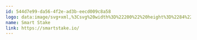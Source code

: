 ```yaml
---
id: 544d7e99-da56-4f2e-ad3b-eecd009c8a58
logo: data:image/svg+xml,%3Csvg%20width%3D%22200%22%20height%3D%2284%22%20viewBox%3D%220%200%20200%2084%22%20fill%3D%22none%22%20xmlns%3D%22http%3A%2F%2Fwww.w3.org%2F2000%2Fsvg%22%3E%0A%3Cpath%20d%3D%22M156.466%2038.8417L153.309%2041.6659V45.3819H151.501V27H153.309V39.461L161.304%2032.3511H163.545L157.816%2037.6773L164.08%2045.3819H161.864L156.466%2038.8417Z%22%20fill%3D%22black%22%2F%3E%0A%3Cpath%20d%3D%22M114.474%2045.5305C113.15%2045.5305%20111.877%2045.3241%20110.655%2044.9112C109.449%2044.4983%20108.516%2043.9533%20107.854%2043.2761L108.592%2041.864C109.237%2042.4916%20110.095%2043.0036%20111.164%2043.4C112.233%2043.7799%20113.337%2043.9698%20114.474%2043.9698C116.07%2043.9698%20117.267%2043.689%20118.065%2043.1275C118.862%2042.5494%20119.261%2041.8062%20119.261%2040.8979C119.261%2040.2042%20119.041%2039.651%20118.599%2039.2381C118.175%2038.8252%20117.649%2038.5114%20117.021%2038.2967C116.392%2038.0655%20115.518%2037.8177%20114.398%2037.5535C113.057%2037.2232%20111.987%2036.9094%20111.189%2036.6121C110.392%2036.2983%20109.704%2035.8276%20109.127%2035.2C108.567%2034.5724%20108.287%2033.7219%20108.287%2032.6483C108.287%2031.773%20108.524%2030.9803%20109%2030.2701C109.475%2029.5434%20110.205%2028.9654%20111.189%2028.536C112.174%2028.1065%20113.396%2027.8918%20114.856%2027.8918C115.875%2027.8918%20116.868%2028.0322%20117.835%2028.313C118.82%2028.5772%20119.669%2028.9488%20120.382%2029.4278L119.745%2030.8894C118.998%2030.4105%20118.2%2030.0554%20117.352%2029.8242C116.503%2029.5764%20115.671%2029.4526%20114.856%2029.4526C113.294%2029.4526%20112.115%2029.7498%20111.317%2030.3444C110.536%2030.9225%20110.145%2031.6739%20110.145%2032.5988C110.145%2033.2924%20110.358%2033.854%20110.782%2034.2834C111.223%2034.6963%20111.767%2035.0183%20112.412%2035.2495C113.074%2035.4642%20113.956%2035.7037%20115.06%2035.968C116.367%2036.2818%20117.42%2036.5956%20118.217%2036.9094C119.032%2037.2066%20119.72%2037.6691%20120.28%2038.2967C120.84%2038.9078%20121.12%2039.7418%20121.12%2040.7988C121.12%2041.6741%20120.874%2042.4751%20120.382%2043.2018C119.906%2043.912%20119.168%2044.4818%20118.166%2044.9112C117.165%2045.3241%20115.934%2045.5305%20114.474%2045.5305Z%22%20fill%3D%22black%22%2F%3E%0A%3Cpath%20d%3D%22M131.439%2044.5891C131.099%2044.8864%20130.683%2045.1176%20130.191%2045.2828C129.699%2045.4314%20129.181%2045.5057%20128.638%2045.5057C127.382%2045.5057%20126.414%2045.1754%20125.735%2044.5148C125.056%2043.8542%20124.716%2042.921%20124.716%2041.7154V29.5021H126.524V32.3511H130.573V33.8375H126.524V41.6163C126.524%2042.3925%20126.72%2042.9871%20127.11%2043.4C127.5%2043.7964%20128.069%2043.9946%20128.816%2043.9946C129.631%2043.9946%20130.293%2043.7716%20130.802%2043.3257L131.439%2044.5891Z%22%20fill%3D%22black%22%2F%3E%0A%3Cpath%20fill-rule%3D%22evenodd%22%20clip-rule%3D%22evenodd%22%20d%3D%22M146.466%2045.3819V32.3511H144.658V34.8284C144.098%2033.9861%20143.376%2033.3503%20142.494%2032.9208C141.628%2032.4749%20140.652%2032.252%20139.565%2032.252C138.309%2032.252%20137.172%2032.5327%20136.153%2033.0943C135.135%2033.6393%20134.337%2034.4155%20133.76%2035.423C133.182%2036.4304%20132.894%2037.5782%20132.894%2038.8665C132.894%2040.1547%20133.182%2041.3025%20133.76%2042.31C134.337%2043.3174%20135.135%2044.1019%20136.153%2044.6634C137.172%2045.225%20138.309%2045.5057%20139.565%2045.5057C140.686%2045.5057%20141.687%2045.2745%20142.57%2044.8121C143.47%2044.3496%20144.191%2043.6808%20144.734%2042.8054V45.3819H146.466ZM142.239%2043.3257C141.492%2043.7386%20140.652%2043.945%20139.718%2043.945C138.767%2043.945%20137.91%2043.7386%20137.146%2043.3257C136.399%2042.8963%20135.805%2042.2935%20135.364%2041.5172C134.939%2040.741%20134.727%2039.8574%20134.727%2038.8665C134.727%2037.8755%20134.939%2036.9919%20135.364%2036.2157C135.805%2035.4395%20136.399%2034.8449%20137.146%2034.432C137.91%2034.0026%20138.767%2033.7879%20139.718%2033.7879C140.652%2033.7879%20141.492%2034.0026%20142.239%2034.432C143.003%2034.8449%20143.597%2035.4395%20144.021%2036.2157C144.463%2036.9919%20144.683%2037.8755%20144.683%2038.8665C144.683%2039.8574%20144.463%2040.741%20144.021%2041.5172C143.597%2042.2935%20143.003%2042.8963%20142.239%2043.3257Z%22%20fill%3D%22black%22%2F%3E%0A%3Cpath%20fill-rule%3D%22evenodd%22%20clip-rule%3D%22evenodd%22%20d%3D%22M174.268%2043.5239C173.572%2043.8046%20172.808%2043.945%20171.976%2043.945C170.737%2043.945%20169.667%2043.6477%20168.768%2043.0532C167.885%2042.4421%20167.274%2041.6081%20166.934%2040.5511L177.934%2038.4701C177.9%2037.2645%20177.595%2036.1909%20177.018%2035.2495C176.457%2034.3082%20175.694%2033.5732%20174.726%2033.0447C173.775%2032.5162%20172.706%2032.252%20171.518%2032.252C170.244%2032.252%20169.107%2032.5327%20168.105%2033.0943C167.104%2033.6558%20166.315%2034.4403%20165.737%2035.4477C165.177%2036.4552%20164.897%2037.5948%20164.897%2038.8665C164.897%2040.1382%20165.194%2041.2777%20165.788%2042.2852C166.382%2043.2926%20167.214%2044.0854%20168.284%2044.6634C169.353%2045.225%20170.575%2045.5057%20171.95%2045.5057C173.02%2045.5057%20173.996%2045.3241%20174.879%2044.9607C175.761%2044.5974%20176.5%2044.0689%20177.094%2043.3752L176.076%2042.2356C175.583%2042.7972%20174.981%2043.2266%20174.268%2043.5239ZM168.997%2034.4073C169.744%2033.9778%20170.584%2033.7631%20171.518%2033.7631C172.723%2033.7631%20173.741%2034.1182%20174.573%2034.8284C175.405%2035.5221%20175.923%2036.4139%20176.126%2037.5039L166.68%2039.2876C166.663%2039.172%20166.654%2038.9903%20166.654%2038.7426C166.654%2037.7682%20166.858%2036.9094%20167.265%2036.1662C167.69%2035.4064%20168.267%2034.8201%20168.997%2034.4073Z%22%20fill%3D%22black%22%2F%3E%0A%3Cpath%20d%3D%22M23.4946%2045.2084C24.8526%2045.5553%2026.2531%2045.7287%2027.6961%2045.7287C29.3936%2045.7287%2030.8365%2045.481%2032.0248%2044.9855C33.2131%2044.4735%2034.1043%2043.7964%2034.6985%2042.9541C35.2926%2042.1118%2035.5897%2041.1704%2035.5897%2040.1299C35.5897%2038.9243%2035.2587%2037.9746%2034.5966%2037.281C33.9516%2036.5708%2033.1792%2036.0588%2032.2795%2035.745C31.3967%2035.4147%2030.2763%2035.1092%2028.9183%2034.8284C27.713%2034.5807%2026.8388%2034.3412%2026.2956%2034.11C25.7523%2033.8787%2025.4807%2033.5319%2025.4807%2033.0695C25.4807%2032.607%2025.7099%2032.2354%2026.1683%2031.9547C26.6266%2031.6574%2027.3565%2031.5088%2028.3581%2031.5088C29.9538%2031.5088%2031.6004%2031.9547%2033.298%2032.8465L34.8513%2029.2048C33.9855%2028.7094%2032.9839%2028.3378%2031.8466%2028.09C30.7092%2027.8258%2029.5549%2027.6936%2028.3836%2027.6936C26.669%2027.6936%2025.2176%2027.9414%2024.0293%2028.4368C22.858%2028.9323%2021.9753%2029.6095%2021.3811%2030.4683C20.787%2031.3106%2020.4899%2032.2602%2020.4899%2033.3172C20.4899%2034.5228%2020.8125%2035.4808%2021.4575%2036.1909C22.1026%2036.9011%2022.875%2037.4213%2023.7747%2037.7517C24.6744%2038.0654%2025.7948%2038.3627%2027.1359%2038.6435C28.3581%2038.9077%2029.2408%2039.1637%2029.7841%2039.4115C30.3442%2039.6427%2030.6243%2040.006%2030.6243%2040.5015C30.6243%2041.4429%2029.6567%2041.9136%2027.7215%2041.9136C26.703%2041.9136%2025.6675%2041.7567%2024.615%2041.4429C23.5625%2041.1291%2022.6373%2040.7162%2021.8395%2040.2042L20.1844%2043.8211C21.0331%2044.3992%2022.1366%2044.8616%2023.4946%2045.2084Z%22%20fill%3D%22black%22%2F%3E%0A%3Cpath%20d%3D%22M59.7153%2033.2181C58.7137%2032.2272%2057.3641%2031.7317%2055.6666%2031.7317C54.682%2031.7317%2053.7738%2031.9134%2052.942%2032.2767C52.1102%2032.6401%2051.4227%2033.1603%2050.8795%2033.8375C50.4041%2033.1273%2049.7845%2032.5988%2049.0206%2032.252C48.2567%2031.9051%2047.391%2031.7317%2046.4234%2031.7317C45.5916%2031.7317%2044.8192%2031.8721%2044.1062%2032.1529C43.4102%2032.4171%2042.8076%2032.8217%2042.2983%2033.3668V31.9547H37.6894V45.3819H42.5275V38.7178C42.5275%2037.7104%2042.7482%2036.9589%2043.1895%2036.4634C43.6309%2035.968%2044.225%2035.7202%2044.972%2035.7202C46.364%2035.7202%2047.06%2036.6368%2047.06%2038.4701V45.3819H51.898V38.7178C51.898%2037.7104%2052.1187%2036.9589%2052.56%2036.4634C53.0014%2035.968%2053.5871%2035.7202%2054.317%2035.7202C54.9791%2035.7202%2055.4883%2035.9432%2055.8448%2036.3891C56.2183%2036.835%2056.405%2037.5287%2056.405%2038.4701V45.3819H61.2431V37.7021C61.2431%2035.7037%2060.7338%2034.2091%2059.7153%2033.2181Z%22%20fill%3D%22black%22%2F%3E%0A%3Cpath%20fill-rule%3D%22evenodd%22%20clip-rule%3D%22evenodd%22%20d%3D%22M79.0861%2031.9547V45.3819H74.4772V44.0441C73.5775%2045.0846%2072.2195%2045.6048%2070.4031%2045.6048C69.1469%2045.6048%2068.0011%2045.3241%2066.9656%2044.7625C65.947%2044.1845%2065.1322%2043.367%2064.5211%2042.31C63.9269%2041.253%2063.6298%2040.0308%2063.6298%2038.6435C63.6298%2037.2562%2063.9269%2036.0423%2064.5211%2035.0018C65.1322%2033.9448%2065.947%2033.1355%2066.9656%2032.574C68.0011%2032.0125%2069.1469%2031.7317%2070.4031%2031.7317C72.0328%2031.7317%2073.3144%2032.1941%2074.2481%2033.119V31.9547H79.0861ZM71.4216%2041.864C72.2704%2041.864%2072.9664%2041.5833%2073.5096%2041.0217C74.0529%2040.4437%2074.3245%2039.6509%2074.3245%2038.6435C74.3245%2037.6526%2074.0529%2036.8763%2073.5096%2036.3148C72.9664%2035.7533%2072.2704%2035.4725%2071.4216%2035.4725C70.5729%2035.4725%2069.8769%2035.7533%2069.3336%2036.3148C68.7904%2036.8763%2068.5188%2037.6526%2068.5188%2038.6435C68.5188%2039.6509%2068.7904%2040.4437%2069.3336%2041.0217C69.8769%2041.5833%2070.5729%2041.864%2071.4216%2041.864Z%22%20fill%3D%22black%22%2F%3E%0A%3Cpath%20d%3D%22M88.7192%2032.2024C87.9384%2032.4997%2087.3018%2032.9539%2086.8095%2033.5649V31.9547H82.2006V45.3819H87.0387V39.2133C87.0387%2038.0902%2087.3272%2037.2562%2087.9044%2036.7112C88.4986%2036.1662%2089.3134%2035.8936%2090.3489%2035.8936C90.6375%2035.8936%2091.0024%2035.9184%2091.4438%2035.968V31.7317C90.4253%2031.7317%2089.5171%2031.8886%2088.7192%2032.2024Z%22%20fill%3D%22black%22%2F%3E%0A%3Cpath%20d%3D%22M102.327%2044.8368C101.92%2045.0846%20101.419%2045.2745%20100.825%2045.4066C100.248%2045.5388%2099.6279%2045.6048%2098.9659%2045.6048C97.1664%2045.6048%2095.7829%2045.1754%2094.8153%2044.3166C93.8647%2043.4578%2093.3894%2042.1778%2093.3894%2040.4767V28.9571H98.2274V32.4501H101.359V35.968H98.2274V40.4272C98.2274%2040.9226%2098.3547%2041.3025%2098.6094%2041.5668C98.864%2041.831%2099.212%2041.9631%2099.6534%2041.9631C100.214%2041.9631%20100.706%2041.8227%20101.13%2041.542L102.327%2044.8368Z%22%20fill%3D%22black%22%2F%3E%0A%3Cpath%20d%3D%22M85.1644%2050.848C84.7972%2050.848%2084.6135%2051.0244%2084.6135%2051.3771V51.6742H85.6101V52.176H84.6135V55.3613H83.9889V52.176H83.3467V51.6742H83.9889V51.4727C83.9889%2051.2884%2084.0029%2051.1291%2084.031%2050.9948C84.0614%2050.8582%2084.1269%2050.7364%2084.2275%2050.6295C84.3422%2050.5066%2084.472%2050.428%2084.617%2050.3939C84.7621%2050.3598%2084.9328%2050.3427%2085.1294%2050.3427H85.6101V50.848H85.1644Z%22%20fill%3D%22black%22%2F%3E%0A%3Cpath%20d%3D%22M20.3931%2052.176H21.5371V51.6742H20.3931V50.65H19.7685V51.6742H19V52.176H19.7685V54.2039C19.7685%2054.3633%2019.7767%2054.4964%2019.7931%2054.6034C19.8094%2054.7103%2019.8445%2054.815%2019.8983%2054.9175C19.9896%2055.0904%2020.1288%2055.2179%2020.3159%2055.2998C20.5054%2055.3795%2020.7253%2055.4193%2020.9756%2055.4193C21.1557%2055.4193%2021.3429%2055.4%2021.5371%2055.3613V54.8389C21.3523%2054.8662%2021.2049%2054.8799%2021.0949%2054.8799C20.9429%2054.8799%2020.8142%2054.8583%2020.7089%2054.815C20.606%2054.7718%2020.5265%2054.7012%2020.4703%2054.6034C20.4376%2054.551%2020.4165%2054.4896%2020.4071%2054.419C20.3978%2054.3485%2020.3931%2054.2551%2020.3931%2054.1391V52.176Z%22%20fill%3D%22black%22%2F%3E%0A%3Cpath%20d%3D%22M24.549%2051.7117C24.4063%2051.755%2024.2823%2051.8175%2024.177%2051.8995C24.0507%2051.9882%2023.9431%2052.1077%2023.8542%2052.2579V51.6742H23.2962V55.3613H23.9244V53.5109C23.9244%2053.2628%2023.9583%2053.0432%2024.0261%2052.852C24.094%2052.6585%2024.2133%2052.5026%2024.3841%2052.3843C24.5455%2052.2682%2024.7396%2052.2102%2024.9666%2052.2102C25.0578%2052.2102%2025.1525%2052.2215%2025.2508%2052.2443V51.6742C25.1619%2051.6559%2025.0718%2051.6468%2024.9806%2051.6468C24.8356%2051.6468%2024.6917%2051.6685%2024.549%2051.7117Z%22%20fill%3D%22black%22%2F%3E%0A%3Cpath%20fill-rule%3D%22evenodd%22%20clip-rule%3D%22evenodd%22%20d%3D%22M29.6933%2052.2921C29.7424%2052.3968%2029.7751%2052.5129%2029.7915%2052.6403C29.8079%2052.7655%2029.8161%2052.9123%2029.8161%2053.0807V55.3613H29.2616V54.7877C28.9599%2055.2384%2028.492%2055.4637%2027.858%2055.4637C27.5843%2055.4637%2027.3504%2055.4148%2027.1562%2055.3169C26.962%2055.2168%2026.8158%2055.0836%2026.7176%2054.9175C26.6193%2054.7513%2026.5702%2054.567%2026.5702%2054.3644C26.5702%2053.8204%2026.8801%2053.4597%2027.5001%2053.2822C27.6826%2053.2344%2027.8919%2053.1922%2028.1282%2053.1558C28.3645%2053.1194%2028.6476%2053.0796%2028.9774%2053.0363L29.202%2053.0056C29.1926%2052.7075%2029.1154%2052.489%2028.9704%2052.3501C28.8253%2052.209%2028.5914%2052.1385%2028.2686%2052.1385C28.03%2052.1385%2027.8253%2052.1919%2027.6545%2052.2989C27.486%2052.4036%2027.3691%2052.5652%2027.3036%2052.7837L26.7105%2052.6096C26.8018%2052.2796%2026.9796%2052.0247%2027.2439%2051.8449C27.5106%2051.6628%2027.8545%2051.5717%2028.2756%2051.5717C28.6242%2051.5717%2028.9201%2051.6332%2029.1634%2051.7561C29.409%2051.8767%2029.5856%2052.0554%2029.6933%2052.2921ZM27.9528%2054.955C28.1703%2054.955%2028.3621%2054.9175%2028.5282%2054.8424C28.6943%2054.765%2028.8289%2054.6625%2028.9318%2054.5351C29.0347%2054.4054%2029.1014%2054.262%2029.1318%2054.1049C29.1552%2054.0275%2029.1704%2053.9411%2029.1774%2053.8455C29.1868%2053.7499%2029.1926%2053.6429%2029.195%2053.5245L29.023%2053.545C28.6932%2053.5883%2028.4393%2053.6236%2028.2616%2053.6509C28.0861%2053.6782%2027.9259%2053.7123%2027.7808%2053.7533C27.6007%2053.8079%2027.4568%2053.883%2027.3492%2053.9786C27.2439%2054.0742%2027.1913%2054.2017%2027.1913%2054.361C27.1913%2054.4679%2027.2182%2054.567%2027.272%2054.658C27.3258%2054.7468%2027.41%2054.8185%2027.5246%2054.8731C27.6393%2054.9277%2027.782%2054.955%2027.9528%2054.955Z%22%20fill%3D%22black%22%2F%3E%0A%3Cpath%20d%3D%22M34.4447%2051.8517C34.2202%2051.6696%2033.9184%2051.5786%2033.5394%2051.5786C33.268%2051.5786%2033.0247%2051.6275%2032.8095%2051.7254C32.5966%2051.8232%2032.4188%2051.9643%2032.2761%2052.1487V51.6742H31.7147V55.3613H32.3463V53.4187C32.3463%2053.0022%2032.4387%2052.6881%2032.6235%2052.4764C32.8107%2052.2625%2033.0657%2052.1555%2033.3885%2052.1555C33.7581%2052.1555%2034.0213%2052.283%2034.1781%2052.5379C34.3371%2052.7928%2034.4167%2053.1183%2034.4167%2053.5143V55.3613H35.0483V53.3231C35.0483%2053.05%2035.0039%2052.7826%2034.915%2052.5208C34.8261%2052.2568%2034.6693%2052.0338%2034.4447%2051.8517Z%22%20fill%3D%22black%22%2F%3E%0A%3Cpath%20d%3D%22M38.3821%2055.4603C38.0826%2055.4603%2037.8171%2055.417%2037.5855%2055.3306C37.3539%2055.2441%2037.1656%2055.1189%2037.0205%2054.955C36.8755%2054.7911%2036.7819%2054.5943%2036.7398%2054.3644L37.3785%2054.2654C37.4299%2054.4679%2037.5481%2054.6273%2037.7329%2054.7433C37.9177%2054.8594%2038.147%2054.9175%2038.4207%2054.9175C38.678%2054.9175%2038.8804%2054.8663%2039.0277%2054.7638C39.1775%2054.6591%2039.2523%2054.5157%2039.2523%2054.3337C39.2523%2054.2244%2039.2266%2054.1391%2039.1751%2054.0776C39.126%2054.0162%2039.0289%2053.9581%2038.8839%2053.9035C38.7388%2053.8466%2038.5049%2053.776%2038.182%2053.6918C37.8428%2053.6031%2037.5785%2053.5132%2037.389%2053.4221C37.1995%2053.3288%2037.0638%2053.2218%2036.9819%2053.1012C36.9001%2052.9806%2036.8591%2052.8304%2036.8591%2052.6506C36.8591%2052.4366%2036.9199%2052.2488%2037.0416%2052.0872C37.1632%2051.9234%2037.334%2051.7971%2037.5539%2051.7083C37.7738%2051.6173%2038.0276%2051.5717%2038.3154%2051.5717C38.6008%2051.5717%2038.857%2051.6173%2039.0839%2051.7083C39.3131%2051.7971%2039.4968%2051.9234%2039.6348%2052.0872C39.7752%2052.2488%2039.8582%2052.4366%2039.884%2052.6506L39.2453%2052.7632C39.2149%2052.5629%2039.112%2052.4048%2038.9365%2052.2887C38.7634%2052.1726%2038.5411%2052.1146%2038.2698%2052.1146C38.1154%2052.1146%2037.9785%2052.1362%2037.8592%2052.1794C37.7422%2052.2204%2037.651%2052.2796%2037.5855%2052.357C37.52%2052.4321%2037.4872%2052.5197%2037.4872%2052.6198C37.4872%2052.7132%2037.5153%2052.7905%2037.5715%2052.852C37.63%2052.9134%2037.7352%2052.9726%2037.8873%2053.0295C38.0393%2053.0841%2038.2674%2053.149%2038.5716%2053.2241C38.9108%2053.3083%2039.1751%2053.3982%2039.3646%2053.4938C39.5541%2053.5894%2039.6898%2053.7021%2039.7717%2053.8318C39.8559%2053.9615%2039.898%2054.1231%2039.898%2054.3166C39.898%2054.5533%2039.8372%2054.7581%2039.7155%2054.9311C39.5939%2055.1018%2039.4196%2055.2327%2039.1927%2055.3237C38.9657%2055.4148%2038.6955%2055.4603%2038.3821%2055.4603Z%22%20fill%3D%22black%22%2F%3E%0A%3Cpath%20fill-rule%3D%22evenodd%22%20clip-rule%3D%22evenodd%22%20d%3D%22M44.304%2051.8244C44.049%2051.6559%2043.7496%2051.5717%2043.4057%2051.5717C43.153%2051.5717%2042.9273%2051.6161%2042.7284%2051.7049C42.5296%2051.7936%2042.3588%2051.9211%2042.2161%2052.0872V51.6742H41.6581V57H42.2863V55.0199C42.4243%2055.1633%2042.5869%2055.2737%2042.774%2055.351C42.9612%2055.4261%2043.1706%2055.4637%2043.4022%2055.4637C43.7484%2055.4637%2044.049%2055.3795%2044.304%2055.2111C44.5613%2055.0404%2044.7578%2054.8082%2044.8935%2054.5146C45.0315%2054.2187%2045.1006%2053.8853%2045.1006%2053.5143C45.1006%2053.1456%2045.0315%2052.8144%2044.8935%2052.5208C44.7578%2052.2249%2044.5613%2051.9928%2044.304%2051.8244ZM43.9355%2054.7263C43.7694%2054.8469%2043.5659%2054.9072%2043.325%2054.9072C42.9577%2054.9072%2042.6805%2054.7809%2042.4933%2054.5283C42.3085%2054.2756%2042.2161%2053.9376%2042.2161%2053.5143C42.2161%2053.091%2042.3085%2052.7541%2042.4933%2052.5038C42.6781%2052.2534%2042.9495%2052.1282%2043.3074%2052.1282C43.5554%2052.1282%2043.7636%2052.1885%2043.932%2052.3092C44.1028%2052.4298%2044.2291%2052.5948%2044.311%2052.8042C44.3952%2053.0113%2044.4373%2053.248%2044.4373%2053.5143C44.4373%2053.7829%2044.3952%2054.0219%2044.311%2054.2312C44.2291%2054.4406%2044.104%2054.6056%2043.9355%2054.7263Z%22%20fill%3D%22black%22%2F%3E%0A%3Cpath%20fill-rule%3D%22evenodd%22%20clip-rule%3D%22evenodd%22%20d%3D%22M49.7721%2052.2921C49.8212%2052.3968%2049.854%2052.5129%2049.8704%2052.6403C49.8867%2052.7655%2049.8949%2052.9123%2049.8949%2053.0807V55.3613H49.3405V54.7877C49.0387%2055.2384%2048.5708%2055.4637%2047.9368%2055.4637C47.6631%2055.4637%2047.4292%2055.4148%2047.235%2055.3169C47.0409%2055.2168%2046.8946%2055.0836%2046.7964%2054.9175C46.6981%2054.7513%2046.649%2054.567%2046.649%2054.3644C46.649%2053.8204%2046.959%2053.4597%2047.5789%2053.2822C47.7614%2053.2344%2047.9708%2053.1922%2048.207%2053.1558C48.4433%2053.1194%2048.7264%2053.0796%2049.0562%2053.0363L49.2808%2053.0056C49.2715%2052.7075%2049.1943%2052.489%2049.0492%2052.3501C48.9042%2052.209%2048.6702%2052.1385%2048.3474%2052.1385C48.1088%2052.1385%2047.9041%2052.1919%2047.7333%2052.2989C47.5649%2052.4036%2047.4479%2052.5652%2047.3824%2052.7837L46.7894%2052.6096C46.8806%2052.2796%2047.0584%2052.0247%2047.3228%2051.8449C47.5894%2051.6628%2047.9333%2051.5717%2048.3544%2051.5717C48.703%2051.5717%2048.9989%2051.6332%2049.2422%2051.7561C49.4879%2051.8767%2049.6645%2052.0554%2049.7721%2052.2921ZM48.0316%2054.955C48.2492%2054.955%2048.441%2054.9175%2048.6071%2054.8424C48.7732%2054.765%2048.9077%2054.6625%2049.0106%2054.5351C49.1136%2054.4054%2049.1802%2054.262%2049.2106%2054.1049C49.234%2054.0275%2049.2492%2053.9411%2049.2563%2053.8455C49.2656%2053.7499%2049.2715%2053.6429%2049.2738%2053.5245L49.1019%2053.545C48.772%2053.5883%2048.5182%2053.6236%2048.3404%2053.6509C48.1649%2053.6782%2048.0047%2053.7123%2047.8596%2053.7533C47.6795%2053.8079%2047.5356%2053.883%2047.428%2053.9786C47.3228%2054.0742%2047.2701%2054.2017%2047.2701%2054.361C47.2701%2054.4679%2047.297%2054.567%2047.3508%2054.658C47.4046%2054.7468%2047.4889%2054.8185%2047.6035%2054.8731C47.7181%2054.9277%2047.8608%2054.955%2048.0316%2054.955Z%22%20fill%3D%22black%22%2F%3E%0A%3Cpath%20d%3D%22M53.0498%2051.7117C52.9071%2051.755%2052.7831%2051.8175%2052.6778%2051.8995C52.5515%2051.9882%2052.4439%2052.1077%2052.355%2052.2579V51.6742H51.797V55.3613H52.4252V53.5109C52.4252%2053.2628%2052.4591%2053.0432%2052.5269%2052.852C52.5948%2052.6585%2052.7141%2052.5026%2052.8848%2052.3843C53.0463%2052.2682%2053.2404%2052.2102%2053.4674%2052.2102C53.5586%2052.2102%2053.6533%2052.2215%2053.7516%2052.2443V51.6742C53.6627%2051.6559%2053.5726%2051.6468%2053.4814%2051.6468C53.3363%2051.6468%2053.1925%2051.6685%2053.0498%2051.7117Z%22%20fill%3D%22black%22%2F%3E%0A%3Cpath%20fill-rule%3D%22evenodd%22%20clip-rule%3D%22evenodd%22%20d%3D%22M55.796%2053.6884C55.8218%2054.0731%2055.9329%2054.3689%2056.1294%2054.5761C56.3282%2054.7832%2056.6019%2054.8867%2056.9505%2054.8867C57.1985%2054.8867%2057.4149%2054.831%2057.5997%2054.7194C57.7868%2054.6079%2057.9331%2054.4475%2058.0383%2054.2381L58.6384%2054.4395C58.491%2054.7627%2058.2699%2055.0142%2057.9752%2055.194C57.6804%2055.3738%2057.3482%2055.4637%2056.9786%2055.4637C56.609%2055.4637%2056.2838%2055.384%2056.0031%2055.2247C55.7247%2055.0654%2055.5083%2054.8401%2055.3539%2054.5487C55.2018%2054.2574%2055.1258%2053.9217%2055.1258%2053.5416C55.1258%2053.1433%2055.2007%2052.7962%2055.3504%2052.5003C55.5024%2052.2022%2055.7153%2051.9734%2055.989%2051.8141C56.2651%2051.6525%2056.5856%2051.5717%2056.9505%2051.5717C57.3131%2051.5717%2057.6254%2051.6514%2057.8874%2051.8107C58.1518%2051.9678%2058.3541%2052.1942%2058.4945%2052.4901C58.6349%2052.7837%2058.7051%2053.1331%2058.7051%2053.5382C58.7051%2053.6042%2058.7039%2053.6543%2058.7015%2053.6884H55.796ZM56.9716%2052.118C56.6324%2052.118%2056.3645%2052.2102%2056.168%2052.3945C55.9715%2052.5789%2055.851%2052.8474%2055.8066%2053.2002H58.0524C57.9752%2052.4787%2057.6149%2052.118%2056.9716%2052.118Z%22%20fill%3D%22black%22%2F%3E%0A%3Cpath%20d%3D%22M61.4446%2052.176H62.5885V51.6742H61.4446V50.65H60.82V51.6742H60.0515V52.176H60.82V54.2039C60.82%2054.3633%2060.8281%2054.4964%2060.8445%2054.6034C60.8609%2054.7103%2060.896%2054.815%2060.9498%2054.9175C61.041%2055.0904%2061.1802%2055.2179%2061.3674%2055.2998C61.5569%2055.3795%2061.7768%2055.4193%2062.0271%2055.4193C62.2072%2055.4193%2062.3944%2055.4%2062.5885%2055.3613V54.8389C62.4037%2054.8662%2062.2563%2054.8799%2062.1464%2054.8799C61.9943%2054.8799%2061.8657%2054.8583%2061.7604%2054.815C61.6575%2054.7718%2061.5779%2054.7012%2061.5218%2054.6034C61.489%2054.551%2061.468%2054.4896%2061.4586%2054.419C61.4493%2054.3485%2061.4446%2054.2551%2061.4446%2054.1391V52.176Z%22%20fill%3D%22black%22%2F%3E%0A%3Cpath%20d%3D%22M64.3161%2055.8427C64.4354%2055.8518%2064.5196%2055.8222%2064.5688%2055.7539C64.6179%2055.6856%2064.6425%2055.59%2064.6425%2055.4671C64.6425%2055.4216%2064.6413%2055.3863%2064.639%2055.3613H64.2775V54.5897H64.9653V55.4637C64.9653%2055.6754%2064.9173%2055.8404%2064.8214%2055.9587C64.7279%2056.0794%2064.5957%2056.1397%2064.4249%2056.1397C64.3734%2056.1397%2064.3243%2056.1351%2064.2775%2056.126L64.3161%2055.8427Z%22%20fill%3D%22black%22%2F%3E%0A%3Cpath%20fill-rule%3D%22evenodd%22%20clip-rule%3D%22evenodd%22%20d%3D%22M72.3278%2051.8244C72.0728%2051.6559%2071.7734%2051.5717%2071.4295%2051.5717C71.1769%2051.5717%2070.9511%2051.6161%2070.7523%2051.7049C70.5534%2051.7936%2070.3826%2051.9211%2070.2399%2052.0872V51.6742H69.682V57H70.3101V55.0199C70.4481%2055.1633%2070.6107%2055.2737%2070.7979%2055.351C70.985%2055.4261%2071.1944%2055.4637%2071.426%2055.4637C71.7722%2055.4637%2072.0728%2055.3795%2072.3278%2055.2111C72.5852%2055.0404%2072.7817%2054.8082%2072.9174%2054.5146C73.0554%2054.2187%2073.1244%2053.8853%2073.1244%2053.5143C73.1244%2053.1456%2073.0554%2052.8144%2072.9174%2052.5208C72.7817%2052.2249%2072.5852%2051.9928%2072.3278%2051.8244ZM71.9594%2054.7263C71.7933%2054.8469%2071.5898%2054.9072%2071.3488%2054.9072C70.9815%2054.9072%2070.7043%2054.7809%2070.5171%2054.5283C70.3323%2054.2756%2070.2399%2053.9376%2070.2399%2053.5143C70.2399%2053.091%2070.3323%2052.7541%2070.5171%2052.5038C70.702%2052.2534%2070.9733%2052.1282%2071.3312%2052.1282C71.5792%2052.1282%2071.7874%2052.1885%2071.9559%2052.3092C72.1266%2052.4298%2072.253%2052.5948%2072.3349%2052.8042C72.4191%2053.0113%2072.4612%2053.248%2072.4612%2053.5143C72.4612%2053.7829%2072.4191%2054.0219%2072.3349%2054.2312C72.253%2054.4406%2072.1278%2054.6056%2071.9594%2054.7263Z%22%20fill%3D%22black%22%2F%3E%0A%3Cpath%20d%3D%22M75.7642%2051.8995C75.8694%2051.8175%2075.9934%2051.755%2076.1361%2051.7117C76.2788%2051.6685%2076.4227%2051.6468%2076.5678%2051.6468C76.659%2051.6468%2076.7491%2051.6559%2076.838%2051.6742V52.2443C76.7397%2052.2215%2076.645%2052.2102%2076.5537%2052.2102C76.3268%2052.2102%2076.1326%2052.2682%2075.9712%2052.3843C75.8004%2052.5026%2075.6811%2052.6585%2075.6133%2052.852C75.5454%2053.0432%2075.5115%2053.2628%2075.5115%2053.5109V55.3613H74.8834V51.6742H75.4413V52.2579C75.5302%2052.1077%2075.6379%2051.9882%2075.7642%2051.8995Z%22%20fill%3D%22black%22%2F%3E%0A%3Cpath%20fill-rule%3D%22evenodd%22%20clip-rule%3D%22evenodd%22%20d%3D%22M79.0649%2055.2179C79.3409%2055.3818%2079.6649%2055.4637%2080.0369%2055.4637C80.4065%2055.4637%2080.7294%2055.3829%2081.0054%2055.2213C81.2814%2055.0574%2081.4932%2054.8287%2081.6405%2054.5351C81.7903%2054.2392%2081.8651%2053.8989%2081.8651%2053.5143C81.8651%2053.1342%2081.7914%2052.7974%2081.6441%2052.5038C81.4967%2052.2102%2081.285%2051.9814%2081.0089%2051.8175C80.7329%2051.6537%2080.4089%2051.5717%2080.0369%2051.5717C79.6719%2051.5717%2079.3514%2051.6537%2079.0754%2051.8175C78.7994%2051.9791%2078.5865%2052.2067%2078.4367%2052.5003C78.287%2052.7939%2078.2122%2053.1319%2078.2122%2053.5143C78.2122%2053.8944%2078.2859%2054.2324%2078.4332%2054.5283C78.5806%2054.8219%2078.7912%2055.0517%2079.0649%2055.2179ZM80.9036%2054.518C80.7071%2054.7638%2080.4182%2054.8867%2080.0369%2054.8867C79.6626%2054.8867%2079.3748%2054.765%2079.1737%2054.5214C78.9748%2054.2756%2078.8754%2053.9399%2078.8754%2053.5143C78.8754%2053.0955%2078.9725%2052.7632%2079.1666%2052.5174C79.3631%2052.2716%2079.6532%2052.1487%2080.0369%2052.1487C80.4159%2052.1487%2080.7048%2052.2705%2080.9036%2052.514C81.1025%2052.7553%2081.2019%2053.0887%2081.2019%2053.5143C81.2019%2053.9354%2081.1025%2054.2699%2080.9036%2054.518Z%22%20fill%3D%22black%22%2F%3E%0A%3Cpath%20fill-rule%3D%22evenodd%22%20clip-rule%3D%22evenodd%22%20d%3D%22M87.8159%2054.5761C87.6194%2054.3689%2087.5083%2054.0731%2087.4826%2053.6884H90.3881C90.3904%2053.6543%2090.3916%2053.6042%2090.3916%2053.5382C90.3916%2053.1331%2090.3214%2052.7837%2090.181%2052.4901C90.0407%2052.1942%2089.8383%2051.9678%2089.574%2051.8107C89.312%2051.6514%2088.9996%2051.5717%2088.637%2051.5717C88.2721%2051.5717%2087.9516%2051.6525%2087.6755%2051.8141C87.4018%2051.9734%2087.189%2052.2022%2087.0369%2052.5003C86.8872%2052.7962%2086.8123%2053.1433%2086.8123%2053.5416C86.8123%2053.9217%2086.8883%2054.2574%2087.0404%2054.5487C87.1948%2054.8401%2087.4112%2055.0654%2087.6896%2055.2247C87.9703%2055.384%2088.2955%2055.4637%2088.6651%2055.4637C89.0347%2055.4637%2089.3669%2055.3738%2089.6617%2055.194C89.9565%2055.0142%2090.1775%2054.7627%2090.3249%2054.4395L89.7249%2054.2381C89.6196%2054.4475%2089.4734%2054.6079%2089.2862%2054.7194C89.1014%2054.831%2088.885%2054.8867%2088.637%2054.8867C88.2885%2054.8867%2088.0148%2054.7832%2087.8159%2054.5761ZM87.8545%2052.3945C88.051%2052.2102%2088.3189%2052.118%2088.6581%2052.118C89.3014%2052.118%2089.6617%2052.4787%2089.7389%2053.2002H87.4931C87.5375%2052.8474%2087.658%2052.5789%2087.8545%2052.3945Z%22%20fill%3D%22black%22%2F%3E%0A%3Cpath%20d%3D%22M93.5908%2055.4603C93.2913%2055.4603%2093.0258%2055.417%2092.7942%2055.3306C92.5626%2055.2441%2092.3743%2055.1189%2092.2293%2054.955C92.0842%2054.7911%2091.9906%2054.5943%2091.9485%2054.3644L92.5872%2054.2654C92.6387%2054.4679%2092.7568%2054.6273%2092.9416%2054.7433C93.1264%2054.8594%2093.3557%2054.9175%2093.6294%2054.9175C93.8867%2054.9175%2094.0891%2054.8663%2094.2365%2054.7638C94.3862%2054.6591%2094.461%2054.5157%2094.461%2054.3337C94.461%2054.2244%2094.4353%2054.1391%2094.3838%2054.0776C94.3347%2054.0162%2094.2376%2053.9581%2094.0926%2053.9035C93.9475%2053.8466%2093.7136%2053.776%2093.3908%2053.6918C93.0516%2053.6031%2092.7872%2053.5132%2092.5977%2053.4221C92.4082%2053.3288%2092.2725%2053.2218%2092.1907%2053.1012C92.1088%2052.9806%2092.0678%2052.8304%2092.0678%2052.6506C92.0678%2052.4366%2092.1287%2052.2488%2092.2503%2052.0872C92.372%2051.9234%2092.5427%2051.7971%2092.7626%2051.7083C92.9825%2051.6173%2093.2364%2051.5717%2093.5241%2051.5717C93.8095%2051.5717%2094.0657%2051.6173%2094.2926%2051.7083C94.5219%2051.7971%2094.7055%2051.9234%2094.8435%2052.0872C94.9839%2052.2488%2095.0669%2052.4366%2095.0927%2052.6506L94.454%2052.7632C94.4236%2052.5629%2094.3207%2052.4048%2094.1452%2052.2887C93.9721%2052.1726%2093.7499%2052.1146%2093.4785%2052.1146C93.3241%2052.1146%2093.1872%2052.1362%2093.0679%2052.1794C92.951%2052.2204%2092.8597%2052.2796%2092.7942%2052.357C92.7287%2052.4321%2092.696%2052.5197%2092.696%2052.6198C92.696%2052.7132%2092.724%2052.7905%2092.7802%2052.852C92.8387%2052.9134%2092.9439%2052.9726%2093.096%2053.0295C93.2481%2053.0841%2093.4762%2053.149%2093.7803%2053.2241C94.1195%2053.3083%2094.3838%2053.3982%2094.5733%2053.4938C94.7628%2053.5894%2094.8985%2053.7021%2094.9804%2053.8318C95.0646%2053.9615%2095.1067%2054.1231%2095.1067%2054.3166C95.1067%2054.5533%2095.0459%2054.7581%2094.9242%2054.9311C94.8026%2055.1018%2094.6283%2055.2327%2094.4014%2055.3237C94.1745%2055.4148%2093.9043%2055.4603%2093.5908%2055.4603Z%22%20fill%3D%22black%22%2F%3E%0A%3Cpath%20d%3D%22M97.5055%2055.3306C97.7371%2055.417%2098.0026%2055.4603%2098.3021%2055.4603C98.6156%2055.4603%2098.8858%2055.4148%2099.1127%2055.3237C99.3396%2055.2327%2099.5139%2055.1018%2099.6355%2054.9311C99.7572%2054.7581%2099.818%2054.5533%2099.818%2054.3166C99.818%2054.1231%2099.7759%2053.9615%2099.6917%2053.8318C99.6098%2053.7021%2099.4741%2053.5894%2099.2846%2053.4938C99.0951%2053.3982%2098.8308%2053.3083%2098.4916%2053.2241C98.1875%2053.149%2097.9594%2053.0841%2097.8073%2053.0295C97.6552%2052.9726%2097.55%2052.9134%2097.4915%2052.852C97.4353%2052.7905%2097.4073%2052.7132%2097.4073%2052.6198C97.4073%2052.5197%2097.44%2052.4321%2097.5055%2052.357C97.571%2052.2796%2097.6623%2052.2204%2097.7792%2052.1794C97.8985%2052.1362%2098.0354%2052.1146%2098.1898%2052.1146C98.4612%2052.1146%2098.6834%2052.1726%2098.8565%2052.2887C99.032%2052.4048%2099.1349%2052.5629%2099.1653%2052.7632L99.804%2052.6506C99.7782%2052.4366%2099.6952%2052.2488%2099.5548%2052.0872C99.4168%2051.9234%2099.2332%2051.7971%2099.0039%2051.7083C98.777%2051.6173%2098.5208%2051.5717%2098.2354%2051.5717C97.9477%2051.5717%2097.6938%2051.6173%2097.4739%2051.7083C97.254%2051.7971%2097.0833%2051.9234%2096.9616%2052.0872C96.84%2052.2488%2096.7791%2052.4366%2096.7791%2052.6506C96.7791%2052.8304%2096.8201%2052.9806%2096.9019%2053.1012C96.9838%2053.2218%2097.1195%2053.3288%2097.309%2053.4221C97.4985%2053.5132%2097.7628%2053.6031%2098.1021%2053.6918C98.4249%2053.776%2098.6588%2053.8466%2098.8039%2053.9035C98.9489%2053.9581%2099.046%2054.0162%2099.0951%2054.0776C99.1466%2054.1391%2099.1723%2054.2244%2099.1723%2054.3337C99.1723%2054.5157%2099.0975%2054.6591%2098.9477%2054.7638C98.8004%2054.8663%2098.598%2054.9175%2098.3407%2054.9175C98.067%2054.9175%2097.8377%2054.8594%2097.6529%2054.7433C97.4681%2054.6273%2097.35%2054.4679%2097.2985%2054.2654L96.6598%2054.3644C96.7019%2054.5943%2096.7955%2054.7911%2096.9406%2054.955C97.0856%2055.1189%2097.2739%2055.2441%2097.5055%2055.3306Z%22%20fill%3D%22black%22%2F%3E%0A%3Cpath%20d%3D%22M102.276%2051.0221H101.652V50.3939H102.276V51.0221Z%22%20fill%3D%22black%22%2F%3E%0A%3Cpath%20d%3D%22M102.276%2055.3613H101.652V51.6742H102.276V55.3613Z%22%20fill%3D%22black%22%2F%3E%0A%3Cpath%20fill-rule%3D%22evenodd%22%20clip-rule%3D%22evenodd%22%20d%3D%22M104.961%2055.2179C105.237%2055.3818%20105.561%2055.4637%20105.933%2055.4637C106.303%2055.4637%20106.626%2055.3829%20106.902%2055.2213C107.178%2055.0574%20107.39%2054.8287%20107.537%2054.5351C107.687%2054.2392%20107.762%2053.8989%20107.762%2053.5143C107.762%2053.1342%20107.688%2052.7974%20107.54%2052.5038C107.393%2052.2102%20107.181%2051.9814%20106.905%2051.8175C106.629%2051.6537%20106.305%2051.5717%20105.933%2051.5717C105.568%2051.5717%20105.248%2051.6537%20104.972%2051.8175C104.696%2051.9791%20104.483%2052.2067%20104.333%2052.5003C104.183%2052.7939%20104.109%2053.1319%20104.109%2053.5143C104.109%2053.8944%20104.182%2054.2324%20104.33%2054.5283C104.477%2054.8219%20104.688%2055.0517%20104.961%2055.2179ZM106.8%2054.518C106.604%2054.7638%20106.315%2054.8867%20105.933%2054.8867C105.559%2054.8867%20105.271%2054.765%20105.07%2054.5214C104.871%2054.2756%20104.772%2053.9399%20104.772%2053.5143C104.772%2053.0955%20104.869%2052.7632%20105.063%2052.5174C105.26%2052.2716%20105.55%2052.1487%20105.933%2052.1487C106.312%2052.1487%20106.601%2052.2705%20106.8%2052.514C106.999%2052.7553%20107.098%2053.0887%20107.098%2053.5143C107.098%2053.9354%20106.999%2054.2699%20106.8%2054.518Z%22%20fill%3D%22black%22%2F%3E%0A%3Cpath%20d%3D%22M111.345%2051.5786C111.724%2051.5786%20112.026%2051.6696%20112.25%2051.8517C112.475%2052.0338%20112.632%2052.2568%20112.721%2052.5208C112.81%2052.7826%20112.854%2053.05%20112.854%2053.3231V55.3613H112.222V53.5143C112.222%2053.1183%20112.143%2052.7928%20111.984%2052.5379C111.827%2052.283%20111.564%2052.1555%20111.194%2052.1555C110.871%2052.1555%20110.616%2052.2625%20110.429%2052.4764C110.244%2052.6881%20110.152%2053.0022%20110.152%2053.4187V55.3613H109.52V51.6742H110.082V52.1487C110.225%2051.9643%20110.402%2051.8232%20110.615%2051.7254C110.83%2051.6275%20111.074%2051.5786%20111.345%2051.5786Z%22%20fill%3D%22black%22%2F%3E%0A%3Cpath%20fill-rule%3D%22evenodd%22%20clip-rule%3D%22evenodd%22%20d%3D%22M117.767%2052.6403C117.75%2052.5129%20117.718%2052.3968%20117.669%2052.2921C117.561%2052.0554%20117.384%2051.8767%20117.139%2051.7561C116.895%2051.6332%20116.599%2051.5717%20116.251%2051.5717C115.83%2051.5717%20115.486%2051.6628%20115.219%2051.8449C114.955%2052.0247%20114.777%2052.2796%20114.686%2052.6096L115.279%2052.7837C115.344%2052.5652%20115.461%2052.4036%20115.63%2052.2989C115.801%2052.1919%20116.005%2052.1385%20116.244%2052.1385C116.567%2052.1385%20116.801%2052.209%20116.946%2052.3501C117.091%2052.489%20117.168%2052.7075%20117.177%2053.0056L116.953%2053.0363C116.623%2053.0796%20116.34%2053.1194%20116.104%2053.1558C115.867%2053.1922%20115.658%2053.2344%20115.475%2053.2822C114.855%2053.4597%20114.545%2053.8204%20114.545%2054.3644C114.545%2054.567%20114.595%2054.7513%20114.693%2054.9175C114.791%2055.0836%20114.937%2055.2168%20115.132%2055.3169C115.326%2055.4148%20115.56%2055.4637%20115.833%2055.4637C116.467%2055.4637%20116.935%2055.2384%20117.237%2054.7877V55.3613H117.791V53.0807C117.791%2052.9123%20117.783%2052.7655%20117.767%2052.6403ZM116.504%2054.8424C116.337%2054.9175%20116.146%2054.955%20115.928%2054.955C115.757%2054.955%20115.615%2054.9277%20115.5%2054.8731C115.385%2054.8185%20115.301%2054.7468%20115.247%2054.658C115.194%2054.567%20115.167%2054.4679%20115.167%2054.361C115.167%2054.2017%20115.219%2054.0742%20115.325%2053.9786C115.432%2053.883%20115.576%2053.8079%20115.756%2053.7533C115.901%2053.7123%20116.061%2053.6782%20116.237%2053.6509C116.415%2053.6236%20116.668%2053.5883%20116.998%2053.545L117.17%2053.5245C117.168%2053.6429%20117.162%2053.7499%20117.153%2053.8455C117.146%2053.9411%20117.131%2054.0275%20117.107%2054.1049C117.077%2054.262%20117.01%2054.4054%20116.907%2054.5351C116.804%2054.6625%20116.67%2054.765%20116.504%2054.8424Z%22%20fill%3D%22black%22%2F%3E%0A%3Cpath%20d%3D%22M120.388%2055.3613H119.764V50.3427H120.388V55.3613Z%22%20fill%3D%22black%22%2F%3E%0A%3Cpath%20fill-rule%3D%22evenodd%22%20clip-rule%3D%22evenodd%22%20d%3D%22M125.668%2055.3408C125.909%2055.4227%20126.176%2055.4637%20126.468%2055.4637C126.763%2055.4637%20127.013%2055.4261%20127.219%2055.351C127.35%2055.3123%20127.477%2055.2554%20127.601%2055.1803C127.725%2055.1052%20127.833%2055.0176%20127.924%2054.9175L128.458%2055.4091L128.865%2054.9857L128.222%2054.4088C128.267%2054.254%20128.289%2054.0219%20128.289%2053.7123V52.9134H127.717L127.721%2053.5928C127.721%2053.7294%20127.715%2053.8443%20127.703%2053.9376L126.215%2052.5925C126.04%2052.4378%20125.921%2052.3274%20125.857%2052.2614C125.764%2052.1567%20125.697%2052.0645%20125.657%2051.9848C125.618%2051.9029%20125.598%2051.8005%20125.598%2051.6776C125.598%2051.3703%20125.729%2051.1541%20125.991%2051.0289C126.138%2050.9606%20126.303%2050.9265%20126.485%2050.9265C126.745%2050.9265%20126.95%2050.9857%20127.1%2051.104C127.203%2051.1814%20127.276%2051.2793%20127.321%2051.3976L127.931%2051.244C127.896%2051.1416%20127.846%2051.0437%20127.78%2050.9504C127.717%2050.8548%20127.642%2050.7706%20127.556%2050.6978C127.425%2050.5817%20127.266%2050.4952%20127.079%2050.4383C126.894%2050.3791%20126.696%2050.3495%20126.485%2050.3495C126.209%2050.3495%20125.965%2050.3939%20125.752%2050.4827C125.506%2050.5828%20125.312%2050.741%20125.17%2050.9572C125.029%2051.1712%20124.959%2051.4113%20124.959%2051.6776C124.959%2051.8756%20124.998%2052.0486%20125.075%2052.1965C125.154%2052.3444%20125.282%2052.5083%20125.457%2052.6881C125.268%2052.7769%20125.123%2052.8827%20125.022%2053.0056C124.908%2053.1353%20124.822%2053.2867%20124.766%2053.4597C124.71%2053.6304%20124.683%2053.8079%20124.685%2053.9923C124.699%2054.3883%20124.828%2054.7138%20125.071%2054.9687C125.23%2055.1348%20125.429%2055.2589%20125.668%2055.3408ZM126.805%2054.8594C126.714%2054.8731%20126.606%2054.8799%20126.482%2054.8799C126.295%2054.8799%20126.115%2054.8526%20125.942%2054.798C125.771%2054.7411%20125.637%2054.6569%20125.542%2054.5453C125.396%2054.386%20125.324%2054.1857%20125.324%2053.9445C125.324%2053.7237%20125.384%2053.5405%20125.503%2053.3948C125.608%2053.2719%20125.751%2053.182%20125.931%2053.1251L127.472%2054.4975C127.42%2054.5499%20127.363%2054.5988%20127.3%2054.6443C127.239%2054.6899%20127.159%2054.7354%20127.061%2054.7809C126.981%2054.8196%20126.896%2054.8458%20126.805%2054.8594Z%22%20fill%3D%22black%22%2F%3E%0A%3Cpath%20d%3D%22M134.36%2050.848C133.992%2050.848%20133.809%2051.0244%20133.809%2051.3771V51.6742H134.805V52.176H133.809V55.3613H133.184V52.176H132.542V51.6742H133.184V51.4727C133.184%2051.2884%20133.198%2051.1291%20133.226%2050.9948C133.257%2050.8582%20133.322%2050.7364%20133.423%2050.6295C133.537%2050.5066%20133.667%2050.428%20133.812%2050.3939C133.957%2050.3598%20134.128%2050.3427%20134.325%2050.3427H134.805V50.848H134.36Z%22%20fill%3D%22black%22%2F%3E%0A%3Cpath%20fill-rule%3D%22evenodd%22%20clip-rule%3D%22evenodd%22%20d%3D%22M137.011%2054.5761C136.815%2054.3689%20136.704%2054.0731%20136.678%2053.6884H139.583C139.586%2053.6543%20139.587%2053.6042%20139.587%2053.5382C139.587%2053.1331%20139.517%2052.7837%20139.376%2052.4901C139.236%2052.1942%20139.034%2051.9678%20138.769%2051.8107C138.507%2051.6514%20138.195%2051.5717%20137.832%2051.5717C137.467%2051.5717%20137.147%2051.6525%20136.871%2051.8141C136.597%2051.9734%20136.384%2052.2022%20136.232%2052.5003C136.082%2052.7962%20136.008%2053.1433%20136.008%2053.5416C136.008%2053.9217%20136.084%2054.2574%20136.236%2054.5487C136.39%2054.8401%20136.606%2055.0654%20136.885%2055.2247C137.166%2055.384%20137.491%2055.4637%20137.86%2055.4637C138.23%2055.4637%20138.562%2055.3738%20138.857%2055.194C139.152%2055.0142%20139.373%2054.7627%20139.52%2054.4395L138.92%2054.2381C138.815%2054.4475%20138.669%2054.6079%20138.481%2054.7194C138.297%2054.831%20138.08%2054.8867%20137.832%2054.8867C137.484%2054.8867%20137.21%2054.7832%20137.011%2054.5761ZM137.05%2052.3945C137.246%2052.2102%20137.514%2052.118%20137.853%2052.118C138.497%2052.118%20138.857%2052.4787%20138.934%2053.2002H136.688C136.733%2052.8474%20136.853%2052.5789%20137.05%2052.3945Z%22%20fill%3D%22black%22%2F%3E%0A%3Cpath%20fill-rule%3D%22evenodd%22%20clip-rule%3D%22evenodd%22%20d%3D%22M144.198%2052.2921C144.247%2052.3968%20144.28%2052.5129%20144.297%2052.6403C144.313%2052.7655%20144.321%2052.9123%20144.321%2053.0807V55.3613H143.767V54.7877C143.465%2055.2384%20142.997%2055.4637%20142.363%2055.4637C142.089%2055.4637%20141.855%2055.4148%20141.661%2055.3169C141.467%2055.2168%20141.321%2055.0836%20141.223%2054.9175C141.124%2054.7513%20141.075%2054.567%20141.075%2054.3644C141.075%2053.8204%20141.385%2053.4597%20142.005%2053.2822C142.188%2053.2344%20142.397%2053.1922%20142.633%2053.1558C142.87%2053.1194%20143.153%2053.0796%20143.482%2053.0363L143.707%2053.0056C143.698%2052.7075%20143.62%2052.489%20143.475%2052.3501C143.33%2052.209%20143.096%2052.1385%20142.774%2052.1385C142.535%2052.1385%20142.33%2052.1919%20142.16%2052.2989C141.991%2052.4036%20141.874%2052.5652%20141.809%2052.7837L141.216%2052.6096C141.307%2052.2796%20141.485%2052.0247%20141.749%2051.8449C142.016%2051.6628%20142.36%2051.5717%20142.781%2051.5717C143.129%2051.5717%20143.425%2051.6332%20143.668%2051.7561C143.914%2051.8767%20144.091%2052.0554%20144.198%2052.2921ZM142.458%2054.955C142.675%2054.955%20142.867%2054.9175%20143.033%2054.8424C143.199%2054.765%20143.334%2054.6625%20143.437%2054.5351C143.54%2054.4054%20143.606%2054.262%20143.637%2054.1049C143.66%2054.0275%20143.675%2053.9411%20143.682%2053.8455C143.692%2053.7499%20143.698%2053.6429%20143.7%2053.5245L143.528%2053.545C143.198%2053.5883%20142.944%2053.6236%20142.767%2053.6509C142.591%2053.6782%20142.431%2053.7123%20142.286%2053.7533C142.106%2053.8079%20141.962%2053.883%20141.854%2053.9786C141.749%2054.0742%20141.696%2054.2017%20141.696%2054.361C141.696%2054.4679%20141.723%2054.567%20141.777%2054.658C141.831%2054.7468%20141.915%2054.8185%20142.03%2054.8731C142.144%2054.9277%20142.287%2054.955%20142.458%2054.955Z%22%20fill%3D%22black%22%2F%3E%0A%3Cpath%20d%3D%22M147.195%2052.176H148.339V51.6742H147.195V50.65H146.571V51.6742H145.802V52.176H146.571V54.2039C146.571%2054.3633%20146.579%2054.4964%20146.595%2054.6034C146.612%2054.7103%20146.647%2054.815%20146.7%2054.9175C146.792%2055.0904%20146.931%2055.2179%20147.118%2055.2998C147.308%2055.3795%20147.527%2055.4193%20147.778%2055.4193C147.958%2055.4193%20148.145%2055.4%20148.339%2055.3613V54.8389C148.154%2054.8662%20148.007%2054.8799%20147.897%2054.8799C147.745%2054.8799%20147.616%2054.8583%20147.511%2054.815C147.408%2054.7718%20147.329%2054.7012%20147.272%2054.6034C147.24%2054.551%20147.219%2054.4896%20147.209%2054.419C147.2%2054.3485%20147.195%2054.2551%20147.195%2054.1391V52.176Z%22%20fill%3D%22black%22%2F%3E%0A%3Cpath%20d%3D%22M152.73%2051.6742H153.358V55.3613H152.8V54.8867C152.658%2055.0711%20152.479%2055.2122%20152.263%2055.3101C152.051%2055.4079%20151.808%2055.4569%20151.537%2055.4569C151.158%2055.4569%20150.856%2055.3658%20150.632%2055.1838C150.407%2055.0017%20150.25%2054.7798%20150.162%2054.518C150.073%2054.254%20150.028%2053.9854%20150.028%2053.7123V51.6742H150.66V53.5211C150.66%2053.9172%20150.738%2054.2426%20150.895%2054.4975C151.054%2054.7524%20151.318%2054.8799%20151.688%2054.8799C152.011%2054.8799%20152.265%2054.7741%20152.449%2054.5624C152.637%2054.3485%20152.73%2054.0332%20152.73%2053.6167V51.6742Z%22%20fill%3D%22black%22%2F%3E%0A%3Cpath%20d%3D%22M156.583%2051.7117C156.441%2051.755%20156.317%2051.8175%20156.211%2051.8995C156.085%2051.9882%20155.977%2052.1077%20155.888%2052.2579V51.6742H155.331V55.3613H155.959V53.5109C155.959%2053.2628%20155.993%2053.0432%20156.06%2052.852C156.128%2052.6585%20156.248%2052.5026%20156.418%2052.3843C156.58%2052.2682%20156.774%2052.2102%20157.001%2052.2102C157.092%2052.2102%20157.187%2052.2215%20157.285%2052.2443V51.6742C157.196%2051.6559%20157.106%2051.6468%20157.015%2051.6468C156.87%2051.6468%20156.726%2051.6685%20156.583%2051.7117Z%22%20fill%3D%22black%22%2F%3E%0A%3Cpath%20fill-rule%3D%22evenodd%22%20clip-rule%3D%22evenodd%22%20d%3D%22M159.33%2053.6884C159.355%2054.0731%20159.466%2054.3689%20159.663%2054.5761C159.862%2054.7832%20160.135%2054.8867%20160.484%2054.8867C160.732%2054.8867%20160.948%2054.831%20161.133%2054.7194C161.32%2054.6079%20161.467%2054.4475%20161.572%2054.2381L162.172%2054.4395C162.025%2054.7627%20161.803%2055.0142%20161.509%2055.194C161.214%2055.3738%20160.882%2055.4637%20160.512%2055.4637C160.143%2055.4637%20159.817%2055.384%20159.537%2055.2247C159.258%2055.0654%20159.042%2054.8401%20158.887%2054.5487C158.735%2054.2574%20158.659%2053.9217%20158.659%2053.5416C158.659%2053.1433%20158.734%2052.7962%20158.884%2052.5003C159.036%2052.2022%20159.249%2051.9734%20159.523%2051.8141C159.799%2051.6525%20160.119%2051.5717%20160.484%2051.5717C160.847%2051.5717%20161.159%2051.6514%20161.421%2051.8107C161.685%2051.9678%20161.888%2052.1942%20162.028%2052.4901C162.168%2052.7837%20162.239%2053.1331%20162.239%2053.5382C162.239%2053.6042%20162.237%2053.6543%20162.235%2053.6884H159.33ZM160.505%2052.118C160.166%2052.118%20159.898%2052.2102%20159.702%2052.3945C159.505%2052.5789%20159.385%2052.8474%20159.34%2053.2002H161.586C161.509%2052.4787%20161.148%2052.118%20160.505%2052.118Z%22%20fill%3D%22black%22%2F%3E%0A%3Cpath%20d%3D%22M167.654%2051.7117C167.511%2051.755%20167.387%2051.8175%20167.282%2051.8995C167.155%2051.9882%20167.048%2052.1077%20166.959%2052.2579V51.6742H166.401V55.3613H167.029V53.5109C167.029%2053.2628%20167.063%2053.0432%20167.131%2052.852C167.199%2052.6585%20167.318%2052.5026%20167.489%2052.3843C167.65%2052.2682%20167.844%2052.2102%20168.071%2052.2102C168.162%2052.2102%20168.257%2052.2215%20168.355%2052.2443V51.6742C168.266%2051.6559%20168.176%2051.6468%20168.085%2051.6468C167.94%2051.6468%20167.796%2051.6685%20167.654%2051.7117Z%22%20fill%3D%22black%22%2F%3E%0A%3Cpath%20d%3D%22M170.703%2051.0221H170.079V50.3939H170.703V51.0221Z%22%20fill%3D%22black%22%2F%3E%0A%3Cpath%20d%3D%22M170.703%2055.3613H170.079V51.6742H170.703V55.3613Z%22%20fill%3D%22black%22%2F%3E%0A%3Cpath%20d%3D%22M173.371%2055.2179C173.642%2055.3818%20173.966%2055.4637%20174.343%2055.4637C174.733%2055.4637%20175.068%2055.3727%20175.346%2055.1906C175.625%2055.0085%20175.831%2054.7456%20175.964%2054.4019L175.332%2054.2415C175.157%2054.6716%20174.827%2054.8867%20174.343%2054.8867C173.975%2054.8867%20173.694%2054.765%20173.497%2054.5214C173.303%2054.2756%20173.203%2053.9411%20173.199%2053.5177C173.203%2053.1012%20173.301%2052.7689%20173.49%2052.5208C173.682%2052.2727%20173.966%2052.1487%20174.343%2052.1487C174.574%2052.1487%20174.779%2052.209%20174.957%2052.3296C175.137%2052.448%20175.267%2052.613%20175.346%2052.8247L175.964%2052.6437C175.898%2052.4252%20175.788%2052.2352%20175.634%2052.0736C175.482%2051.912%20175.296%2051.788%20175.076%2051.7015C174.856%2051.615%20174.614%2051.5717%20174.35%2051.5717C173.975%2051.5717%20173.653%2051.6537%20173.381%2051.8175C173.11%2051.9791%20172.902%2052.2067%20172.757%2052.5003C172.614%2052.7939%20172.54%2053.1331%20172.536%2053.5177C172.54%2053.8978%20172.613%2054.2347%20172.753%2054.5283C172.896%2054.8219%20173.102%2055.0517%20173.371%2055.2179Z%22%20fill%3D%22black%22%2F%3E%0A%3Cpath%20d%3D%22M179.491%2051.5786C179.87%2051.5786%20180.172%2051.6696%20180.396%2051.8517C180.621%2052.0338%20180.778%2052.2568%20180.867%2052.5208C180.956%2052.7826%20181%2053.05%20181%2053.3231V55.3613H180.368V53.5143C180.368%2053.1183%20180.289%2052.7928%20180.13%2052.5379C179.973%2052.283%20179.71%2052.1555%20179.34%2052.1555C179.017%2052.1555%20178.762%2052.2625%20178.575%2052.4764C178.39%2052.6881%20178.298%2053.0022%20178.298%2053.4187V55.3613H177.666V50.4451H178.228V52.1487C178.371%2051.9643%20178.548%2051.8232%20178.761%2051.7254C178.976%2051.6275%20179.22%2051.5786%20179.491%2051.5786Z%22%20fill%3D%22black%22%2F%3E%0A%3C%2Fsvg%3E%0A
name: Smart Stake
link: https://smartstake.io/
---
```

